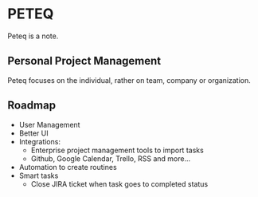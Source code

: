 # PETEQ

Peteq is a note.

## Personal Project Management
Peteq focuses on the individual, rather on team, company or organization.

## Roadmap
* User Management
* Better UI
* Integrations:
    * Enterprise project management tools to import tasks
    * Github, Google Calendar, Trello, RSS and more...
* Automation to create routines 
* Smart tasks
    * Close JIRA ticket when task goes to completed status



